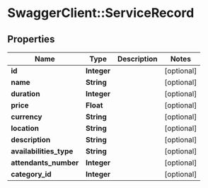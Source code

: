 # SwaggerClient::ServiceRecord

## Properties
Name | Type | Description | Notes
------------ | ------------- | ------------- | -------------
**id** | **Integer** |  | [optional] 
**name** | **String** |  | [optional] 
**duration** | **Integer** |  | [optional] 
**price** | **Float** |  | [optional] 
**currency** | **String** |  | [optional] 
**location** | **String** |  | [optional] 
**description** | **String** |  | [optional] 
**availabilities_type** | **String** |  | [optional] 
**attendants_number** | **Integer** |  | [optional] 
**category_id** | **Integer** |  | [optional] 

